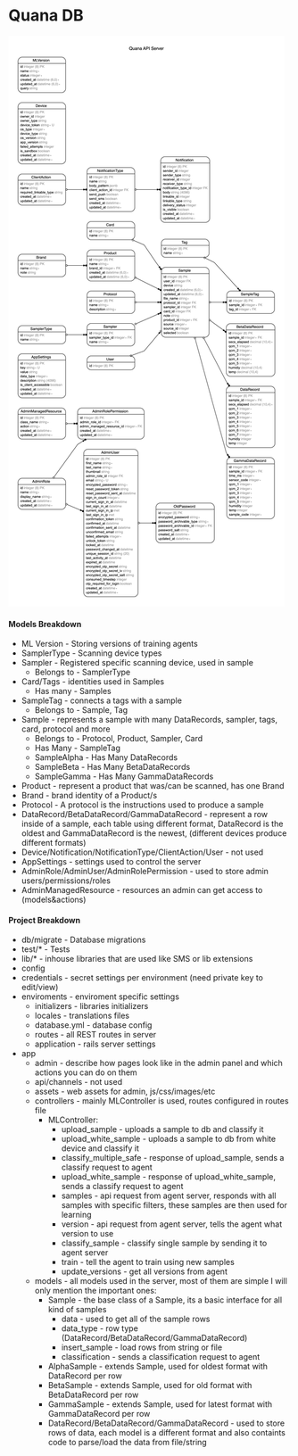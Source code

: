 # Quana DB


![Quana DB Scheme](./quana-db.png "")


#### Models Breakdown
* ML Version - Storing versions of training agents
* SamplerType - Scanning device types
* Sampler - Registered specific scanning device, used in sample
  * Belongs to - SamplerType
* Card/Tags - identities used in Samples
  * Has many - Samples
* SampleTag - connects a tags with a sample
  * Belongs to - Sample, Tag 
* Sample - represents a sample with many DataRecords, sampler, tags, card, protocol and more
  * Belongs to - Protocol, Product, Sampler, Card
  * Has Many - SampleTag
  * SampleAlpha - Has Many DataRecords
  * SampleBeta - Has Many BetaDataRecords
  * SampleGamma - Has Many GammaDataRecords
* Product - represent a product that was/can be scanned, has one Brand
* Brand - brand identity of a Product/s
* Protocol - A protocol is the instructions used to produce a sample
* DataRecord/BetaDataRecord/GammaDataRecord - represent a row inside of a sample, each table using different format, DataRecord is the oldest and GammaDataRecord is the newest, (different devices produce different formats)
* Device/Notification/NotificationType/ClientAction/User - not used
* AppSettings - settings used to control the server
* AdminRole/AdminUser/AdminRolePermission - used to store admin users/permissions/roles
* AdminManagedResource - resources an admin can get access to (models&actions)

#### Project Breakdown
* db/migrate - Database migrations
* test/* - Tests
* lib/* - inhouse libraries that are used like SMS or lib extensions
* config
* credentials - secret settings per environment (need private key to edit/view)
* enviroments - enviroment specific settings
  * initializers - libraries initializers
  * locales - translations files
  * database.yml - database config
  * routes - all REST routes in server
  * application - rails server settings
* app
  * admin - describe how pages look like in the admin panel and which actions you can do on them
  * api/channels - not used
  * assets - web assets for admin, js/css/images/etc
  * controllers - mainly MLController is used, routes configured in routes file
    * MLController:
      * upload_sample - uploads a sample to db and classify it
      * upload_white_sample - uploads a sample to db from white device and classify it
      * classify_multiple_safe - response of upload_sample, sends a classify request to agent
      * upload_white_sample - response of upload_white_sample, sends a classify request to agent
      * samples - api request from agent server, responds with all samples with specific filters, these samples are then used for learning
      * version - api request from agent server, tells the agent what version to use
      * classify_sample - classify single sample by sending it to agent server
      * train - tell the agent to train using new samples
      * update_versions - get all versions from agent
  * models - all models used in the server, most of them are simple I will only mention the important ones:
    * Sample - the base class of a Sample, its a basic interface for all kind of samples
      * data - used to get all of the sample rows
      * data_type - row type (DataRecord/BetaDataRecord/GammaDataRecord)
      * insert_sample - load rows from string or file
      * classification - sends a classification request to agent
    * AlphaSample - extends Sample, used for oldest format with DataRecord per row
    * BetaSample - extends Sample, used for old format with BetaDataRecord per row
    * GammaSample - extends Sample, used for latest format with GammaDataRecord per row
    * DataRecord/BetaDataRecord/GammaDataRecord - used to store rows of data, each model is a different format and also containts code to parse/load the data from file/string


